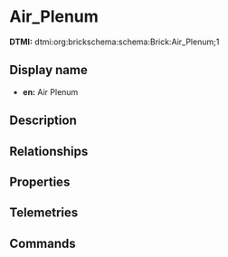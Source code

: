 # Air_Plenum
**DTMI:** dtmi:org:brickschema:schema:Brick:Air_Plenum;1
## Display name
- **en:** Air Plenum
## Description
## Relationships
## Properties
## Telemetries
## Commands
